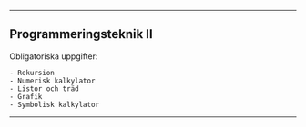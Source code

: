 
---

## Programmeringsteknik II 

Obligatoriska uppgifter: 
	
	- Rekursion 
	- Numerisk kalkylator
	- Listor och träd 
	- Grafik
	- Symbolisk kalkylator


---
